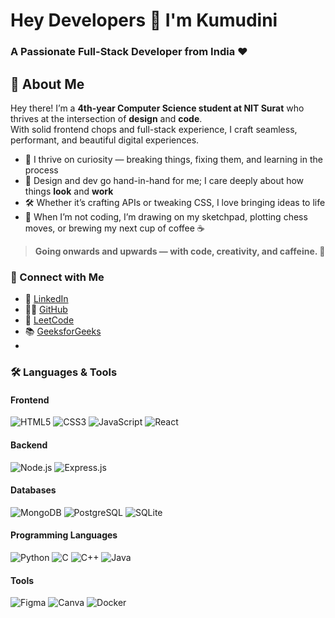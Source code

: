 
# Hey Developers 👋 I'm Kumudini
### A Passionate Full-Stack Developer from India ❤️

## 🚀 About Me

Hey there! I’m a **4th-year Computer Science student at NIT Surat** who thrives at the intersection of **design** and **code**.  
With solid frontend chops and full-stack experience, I craft seamless, performant, and beautiful digital experiences.

- 💭 I thrive on curiosity — breaking things, fixing them, and learning in the process  
- 🎨 Design and dev go hand-in-hand for me; I care deeply about how things **look** and **work**  
- 🛠️ Whether it’s crafting APIs or tweaking CSS, I love bringing ideas to life  
- 🎯 When I’m not coding, I’m drawing on my sketchpad, plotting chess moves, or brewing my next cup of coffee ☕

> **Going onwards and upwards — with code, creativity, and caffeine. 🚀**
### 🔗 Connect with Me
- 💼 [LinkedIn](https://www.linkedin.com/in/vineet_jadhav29)  
- 🧑‍💻 [GitHub](https://www.linkedin.com/in/kumudini-gholap-687246292/)
- 🧠 [LeetCode](https://leetcode.com/u/kumudini1308/)
- 📚 [GeeksforGeeks](https://www.geeksforgeeks.org/user/kumudinawfv/)
- 
### 🛠️ Languages & Tools

#### **Frontend**
![HTML5](https://img.shields.io/badge/-HTML5-E34F26?style=for-the-badge&logo=html5&logoColor=white)
![CSS3](https://img.shields.io/badge/-CSS3-1572B6?style=for-the-badge&logo=css3&logoColor=white)
![JavaScript](https://img.shields.io/badge/-JavaScript-F7DF1E?style=for-the-badge&logo=javascript&logoColor=black)
![React](https://img.shields.io/badge/-React-61DAFB?style=for-the-badge&logo=react&logoColor=black)

#### **Backend**
![Node.js](https://img.shields.io/badge/-Node.js-339933?style=for-the-badge&logo=node.js&logoColor=white)
![Express.js](https://img.shields.io/badge/-Express.js-000000?style=for-the-badge&logo=express&logoColor=white)

#### **Databases**
![MongoDB](https://img.shields.io/badge/-MongoDB-47A248?style=for-the-badge&logo=mongodb&logoColor=white)
![PostgreSQL](https://img.shields.io/badge/-PostgreSQL-336791?style=for-the-badge&logo=postgresql&logoColor=white)
![SQLite](https://img.shields.io/badge/-SQLite-003B57?style=for-the-badge&logo=sqlite&logoColor=white)

#### **Programming Languages**
![Python](https://img.shields.io/badge/-Python-3776AB?style=for-the-badge&logo=python&logoColor=white)
![C](https://img.shields.io/badge/-C-A8B9CC?style=for-the-badge&logo=c&logoColor=black)
![C++](https://img.shields.io/badge/-C++-00599C?style=for-the-badge&logo=c%2B%2B&logoColor=white)
![Java](https://img.shields.io/badge/-Java-007396?style=for-the-badge&logo=java&logoColor=white)

#### **Tools**
![Figma](https://img.shields.io/badge/-Figma-F24E1E?style=for-the-badge&logo=figma&logoColor=white)
![Canva](https://img.shields.io/badge/-Canva-00C4CC?style=for-the-badge&logo=canva&logoColor=white)
![Docker](https://img.shields.io/badge/-Docker-2496ED?style=for-the-badge&logo=docker&logoColor=white)


